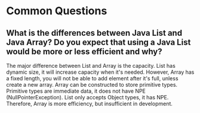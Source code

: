 # Common Questions
## What is the differences between Java List and Java Array? Do you expect that using a Java List would be more or less efficient and why?
The major difference between List and Array is the capacity. List has dynamic size, it will increase capacity when it's needed. However, Array has a fixed length, you will not be able to add element after it's full, unless create a new array. Array can be constructed to store primitive types. Primitive types are immediate data, it does not have NPE (NullPointerException). List only accepts Object types, it has NPE. Therefore, Array is more efficiency, but insufficient in development.
